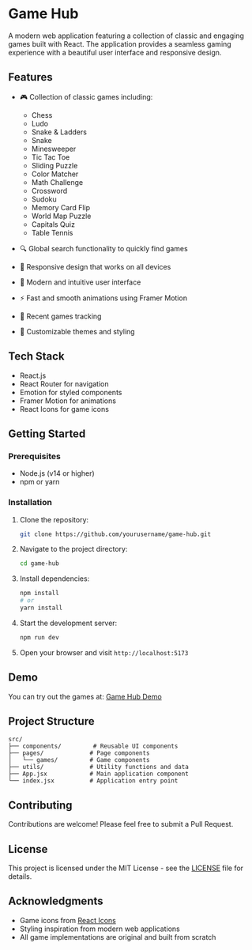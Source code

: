 # Game Hub

A modern web application featuring a collection of classic and engaging games built with React. The application provides a seamless gaming experience with a beautiful user interface and responsive design.

## Features

- 🎮 Collection of classic games including:
  - Chess
  - Ludo
  - Snake & Ladders
  - Snake
  - Minesweeper
  - Tic Tac Toe
  - Sliding Puzzle
  - Color Matcher
  - Math Challenge
  - Crossword
  - Sudoku
  - Memory Card Flip
  - World Map Puzzle
  - Capitals Quiz
  - Table Tennis

- 🔍 Global search functionality to quickly find games
- 📱 Responsive design that works on all devices
- 🎨 Modern and intuitive user interface
- ⚡ Fast and smooth animations using Framer Motion
- 🎯 Recent games tracking
- 🎨 Customizable themes and styling

## Tech Stack

- React.js
- React Router for navigation
- Emotion for styled components
- Framer Motion for animations
- React Icons for game icons

## Getting Started

### Prerequisites

- Node.js (v14 or higher)
- npm or yarn

### Installation

1. Clone the repository:

   ```bash
   git clone https://github.com/yourusername/game-hub.git
   ```

2. Navigate to the project directory:

   ```bash
   cd game-hub
   ```

3. Install dependencies:

   ```bash
   npm install
   # or
   yarn install
   ```

4. Start the development server:

   ```bash
   npm run dev
   ```

5. Open your browser and visit `http://localhost:5173`

## Demo

You can try out the games at: [Game Hub Demo](https://hackathon-ashy-eight.vercel.app/)

## Project Structure

```
src/
├── components/         # Reusable UI components
├── pages/             # Page components
│   └── games/         # Game components
├── utils/             # Utility functions and data
├── App.jsx            # Main application component
└── index.jsx          # Application entry point
```

## Contributing

Contributions are welcome! Please feel free to submit a Pull Request.

## License

This project is licensed under the MIT License - see the [LICENSE](LICENSE) file for details.

## Acknowledgments

- Game icons from [React Icons](https://react-icons.github.io/react-icons/)
- Styling inspiration from modern web applications
- All game implementations are original and built from scratch
